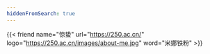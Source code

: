 ```yaml
---
hiddenFromSearch: true
---
```

<div class="flink" id="article-container">
<div class="friend-list-div" >

{{< friend name="惊蛰" url="https://250.ac.cn/" logo="https://250.ac.cn/images/about-me.jpg" word="米娜铁粉" >}}

</div>
</div>
